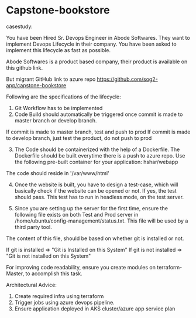 # Capstone-bookstore
casestudy:



You have been Hired Sr. Devops Engineer in Abode Softwares. They want to implement Devops Lifecycle in their company. You have been asked to implement this lifecycle as fast as possible.

Abode Softwares is a product based company, their product is available on this github link.

But migrant GitHub link to azure repo
https://github.com/sog2-app/capstone-bookstore


Following are the specifications of the lifecycle:

1. Git Workflow has to be implemented
2. Code Build should automatically be triggered once commit is made to master branch or develop branch.

If commit is made to master branch, test and push to prod
If commit is made to develop branch, just test the product, do not push to prod


3. The Code should be containerized with the help of a Dockerfile.  The Dockerfile should be built everytime there is a push to azure repo. Use the following pre-built container for your application:
hshar/webapp

The code should reside in '/var/www/html'

4. Once the website is built, you have to design a test-case, which will basically check if the website can be opened or not. If yes, the test should pass. This test has to run in headless mode, on the test server.

5. Since you are setting up the server for the first time, ensure the following file exists on both Test and Prod server in /home/ubuntu/config-management/status.txt. This file will be used by a third party tool.

The content of this file, should be based on whether git is installed or not.

If git is installed => "Git is Installed on this System"
If git is not installed => "Git is not installed on this System"

For improving code readability, ensure you create modules on terraform-Master, to accomplish this task.

Architectural Advice:


1. Create required infra using terraform
2. Trigger jobs using azure devops pipeline.
3. Ensure application deployed in AKS cluster/azure app service plan



